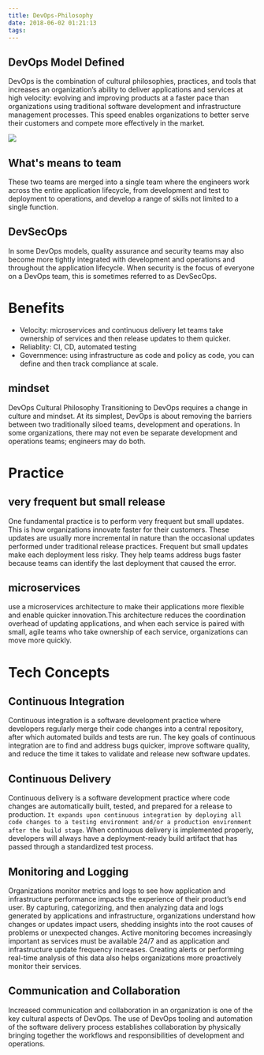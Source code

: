 ```yaml
---
title: DevOps-Philosophy
date: 2018-06-02 01:21:13
tags:
---
```

## DevOps Model Defined

DevOps is the combination of cultural philosophies, practices, and tools that increases an organization’s ability to deliver applications and services at high velocity: evolving and improving products at a faster pace than organizations using traditional software development and infrastructure management processes. This speed enables organizations to better serve their customers and compete more effectively in the market.

![](http://cloudsdocker.github.io/images/DevOps.png)

## What's means to team
 
 These two teams are merged into a single team where the engineers work across the entire application lifecycle, from development and test to deployment to operations, and develop a range of skills not limited to a single function.

## DevSecOps

 In some DevOps models, quality assurance and security teams may also become more tightly integrated with development and operations and throughout the application lifecycle. When security is the focus of everyone on a DevOps team, this is sometimes referred to as DevSecOps.

 # Benefits
 * Velocity: microservices and continuous delivery let teams take ownership of services and then release updates to them quicker.
 * Reliablity: CI, CD, automated testing
 * Governmence:  using infrastructure as code and policy as code, you can define and then track compliance at scale.


## mindset

DevOps Cultural Philosophy
Transitioning to DevOps requires a change in culture and mindset. At its simplest, DevOps is about removing the barriers between two traditionally siloed teams, development and operations. In some organizations, there may not even be separate development and operations teams; engineers may do both. 


# Practice

## very frequent but small release
One fundamental practice is to perform very frequent but small updates. This is how organizations innovate faster for their customers. These updates are usually more incremental in nature than the occasional updates performed under traditional release practices. Frequent but small updates make each deployment less risky. They help teams address bugs faster because teams can identify the last deployment that caused the error. 

## microservices
use a microservices architecture to make their applications more flexible and enable quicker innovation.This architecture reduces the coordination overhead of updating applications, and when each service is paired with small, agile teams who take ownership of each service, organizations can move more quickly.


# Tech Concepts

## Continuous Integration
Continuous integration is a software development practice where developers regularly merge their code changes into a central repository, after which automated builds and tests are run. The key goals of continuous integration are to find and address bugs quicker, improve software quality, and reduce the time it takes to validate and release new software updates.

## Continuous Delivery
Continuous delivery is a software development practice where code changes are automatically built, tested, and prepared for a release to production. `It expands upon continuous integration by deploying all code changes to a testing environment and/or a production environment after the build stage`. When continuous delivery is implemented properly, developers will always have a deployment-ready build artifact that has passed through a standardized test process.

## Monitoring and Logging
Organizations monitor metrics and logs to see how application and infrastructure performance impacts the experience of their product’s end user. By capturing, categorizing, and then analyzing data and logs generated by applications and infrastructure, organizations understand how changes or updates impact users, shedding insights into the root causes of problems or unexpected changes. Active monitoring becomes increasingly important as services must be available 24/7 and as application and infrastructure update frequency increases. Creating alerts or performing real-time analysis of this data also helps organizations more proactively monitor their services.

## Communication and Collaboration
Increased communication and collaboration in an organization is one of the key cultural aspects of DevOps. The use of DevOps tooling and automation of the software delivery process establishes collaboration by physically bringing together the workflows and responsibilities of development and operations.
